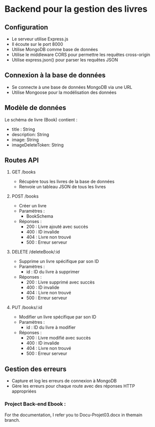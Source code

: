 # Backend pour la gestion des livres


## Configuration

- Le serveur utilise Express.js
- Il écoute sur le port 8000
- Utilise MongoDB comme base de données
- Utilise le middleware CORS pour permettre les requêtes cross-origin
- Utilise express.json() pour parser les requêtes JSON

## Connexion à la base de données

- Se connecte à une base de données MongoDB via une URL
- Utilise Mongoose pour la modélisation des données

## Modèle de données

Le schéma de livre (Book) contient :
- title : String
- description: String
- image: String
- imageDeleteToken: String

## Routes API

1. GET /books
   - Récupère tous les livres de la base de données
   - Renvoie un tableau JSON de tous les livres

2. POST /books
   - Créer un livre 
   - Paramètres :
     - BookSchema
   - Réponses :
     - 200 : Livre ajouté avec succès
     - 400 : ID invalide
     - 404 : Livre non trouvé
     - 500 : Erreur serveur

3. DELETE /deleteBook/:id
   - Supprime un livre spécifique par son ID
   - Paramètres :
     - id : ID du livre à supprimer
   - Réponses :
     - 200 : Livre supprimé avec succès
     - 400 : ID invalide
     - 404 : Livre non trouvé
     - 500 : Erreur serveur

4. PUT /books/:id
   - Modifier un livre spécifique par son ID
   - Paramètres :
     - id : ID du livre à modifier
   - Réponses :
     - 200 : Livre modifié avec succès
     - 400 : ID invalide
     - 404 : Livre non trouvé
     - 500 : Erreur serveur
   
   
   

## Gestion des erreurs

- Capture et log les erreurs de connexion à MongoDB
- Gère les erreurs pour chaque route avec des réponses HTTP appropriées


### Project Back-end Ebook :   
For the documentation, I refer you to Docu-Projet03.docx in themain branch.

